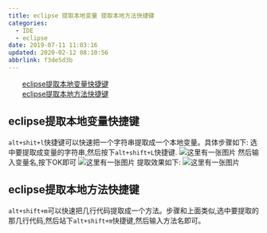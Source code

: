 ```yaml
---
title: eclipse 提取本地变量 提取本地方法快捷键
categories: 
  - IDE
  - eclipse
date: 2019-07-11 11:03:16
updated: 2020-02-12 08:10:56
abbrlink: f3de5d3b
---
```

<div id='my_toc'><a href="/blog/f3de5d3b/#eclipse提取本地变量快捷键" class="header_2">eclipse提取本地变量快捷键</a>&nbsp;<br><a href="/blog/f3de5d3b/#eclipse提取本地方法快捷键" class="header_2">eclipse提取本地方法快捷键</a>&nbsp;<br></div>
<style>.header_1{margin-left: 1em;}.header_2{margin-left: 2em;}.header_3{margin-left: 3em;}.header_4{margin-left: 4em;}.header_5{margin-left: 5em;}.header_6{margin-left: 6em;}</style>
<!--more-->
<script>if (navigator.platform.search('arm')==-1){document.getElementById('my_toc').style.display = 'none';}var e,p = document.getElementsByTagName('p');while (p.length>0) {e = p[0];e.parentElement.removeChild(e);}</script>

<!--end-->
## eclipse提取本地变量快捷键 ##
`alt+shit+l`快捷键可以快速把一个字符串提取成一个本地变量。具体步骤如下:
选中要提取成变量的字符串,然后按下`alt+shift+L`快捷键.
![这里有一张图片](https://image-1257720033.cos.ap-shanghai.myqcloud.com/blog/Java/IDESetting/eclipse/KuaiJieJian/1.png)
然后输入变量名,按下OK即可
![这里有一张图片](https://image-1257720033.cos.ap-shanghai.myqcloud.com/blog/Java/IDESetting/eclipse/KuaiJieJian/2.png)
提取效果如下:
![这里有一张图片](https://image-1257720033.cos.ap-shanghai.myqcloud.com/blog/Java/IDESetting/eclipse/KuaiJieJian/3.png)
## eclipse提取本地方法快捷键 ##
`alt+shift+m`可以快速把几行代码提取成一个方法。步骤和上面类似,选中要提取的那几行代码,然后站下`alt+shift+m`快捷键,然后输入方法名即可。
